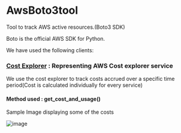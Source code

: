 # AwsBoto3tool
Tool to track AWS active resources.(Boto3 SDK)

Boto is the official AWS SDK for Python.

We have used the following clients:

### [Cost Explorer](https://boto3.amazonaws.com/v1/documentation/api/latest/reference/services/ce.html) : Representing AWS Cost explorer service
   We use the cost explorer to track costs accrued over a specific time period(Cost is calculated individually for every service)
   
####   Method used : get_cost_and_usage()
   
   
   Sample Image displaying some of the costs
  
![image](https://user-images.githubusercontent.com/46950265/181297014-fa71a14b-37e6-44c3-bc3d-8391ee8ad23e.png)
